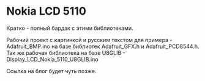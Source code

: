# Nokia LCD 5110
Кратко - полный бардак с этими библиотеками.

Рабочий проект с картинкой и русским текстом для примера - Adafruit_BMP.ino на базе библиотек Adafruit_GFX.h и Adafruit_PCD8544.h.
Так же рабочая библиотека на базе U8GLIB - Display_LCD_Nokia_5110_U8GLIB.ino

Ссылка на блог будет чуть позже.